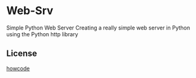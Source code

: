 # Web-Srv
Simple Python Web Server
Creating a really simple web server in Python using the Python http library
## License

[howcode](https://howcode.org/)

